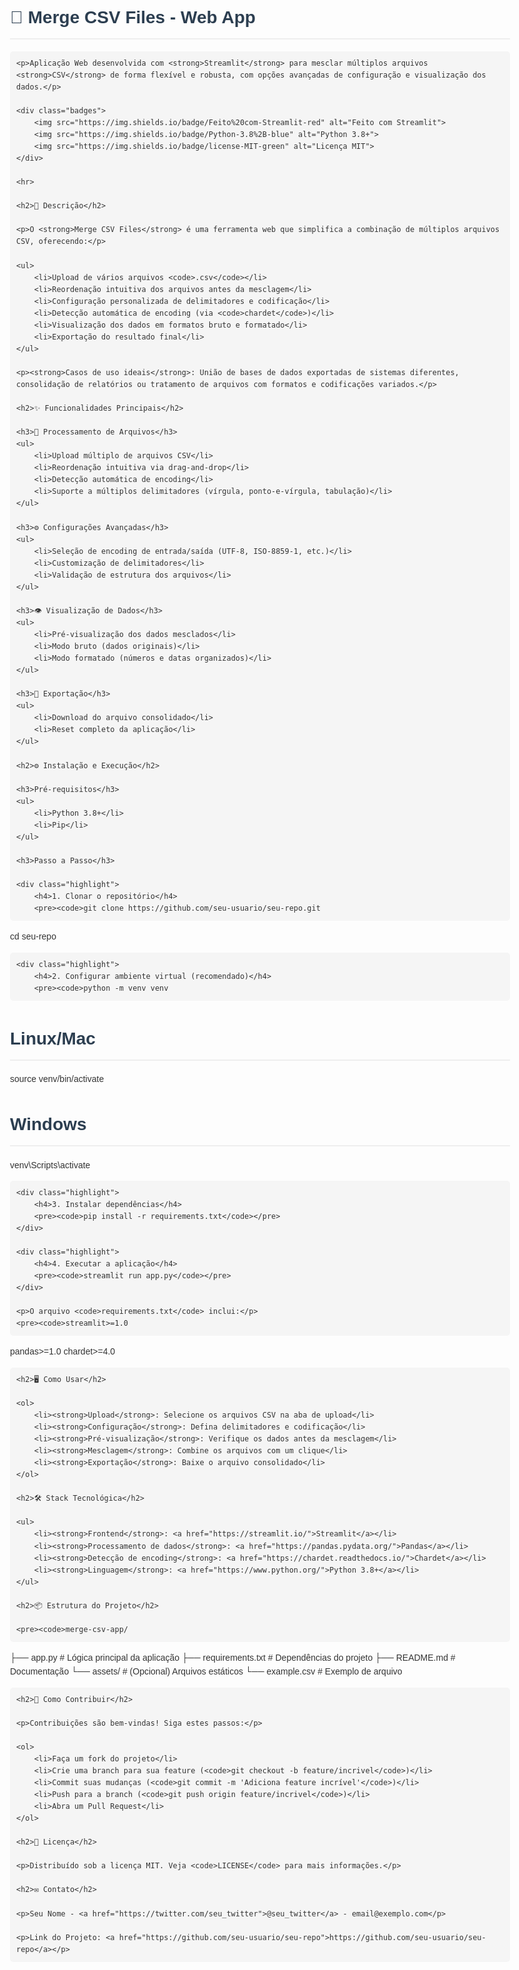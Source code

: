 <!DOCTYPE html>
<html lang="pt-BR">
<head>
    <meta charset="UTF-8">
    <meta name="viewport" content="width=device-width, initial-scale=1.0">
    <title>Merge CSV Files - Web App</title>
    <style>
        body {
            font-family: Arial, sans-serif;
            line-height: 1.6;
            max-width: 800px;
            margin: 0 auto;
            padding: 20px;
            color: #333;
        }
        h1, h2, h3 {
            color: #2c3e50;
        }
        h1 {
            border-bottom: 2px solid #eee;
            padding-bottom: 10px;
        }
        h2 {
            border-bottom: 1px solid #eee;
            padding-bottom: 5px;
            margin-top: 30px;
        }
        .badges {
            text-align: center;
            margin: 20px 0;
        }
        .badges img {
            margin: 0 5px;
        }
        code {
            background-color: #f5f5f5;
            padding: 2px 4px;
            border-radius: 3px;
            font-family: monospace;
        }
        pre {
            background-color: #f5f5f5;
            padding: 10px;
            border-radius: 5px;
            overflow-x: auto;
        }
        .highlight {
            background-color: #f8f8f8;
            border-left: 3px solid #3498db;
            padding: 10px 15px;
            margin: 15px 0;
        }
    </style>
</head>
<body>
    <h1>🔗 Merge CSV Files - Web App</h1>
    
    <p>Aplicação Web desenvolvida com <strong>Streamlit</strong> para mesclar múltiplos arquivos <strong>CSV</strong> de forma flexível e robusta, com opções avançadas de configuração e visualização dos dados.</p>
    
    <div class="badges">
        <img src="https://img.shields.io/badge/Feito%20com-Streamlit-red" alt="Feito com Streamlit">
        <img src="https://img.shields.io/badge/Python-3.8%2B-blue" alt="Python 3.8+">
        <img src="https://img.shields.io/badge/license-MIT-green" alt="Licença MIT">
    </div>
    
    <hr>
    
    <h2>📜 Descrição</h2>
    
    <p>O <strong>Merge CSV Files</strong> é uma ferramenta web que simplifica a combinação de múltiplos arquivos CSV, oferecendo:</p>
    
    <ul>
        <li>Upload de vários arquivos <code>.csv</code></li>
        <li>Reordenação intuitiva dos arquivos antes da mesclagem</li>
        <li>Configuração personalizada de delimitadores e codificação</li>
        <li>Detecção automática de encoding (via <code>chardet</code>)</li>
        <li>Visualização dos dados em formatos bruto e formatado</li>
        <li>Exportação do resultado final</li>
    </ul>
    
    <p><strong>Casos de uso ideais</strong>: União de bases de dados exportadas de sistemas diferentes, consolidação de relatórios ou tratamento de arquivos com formatos e codificações variados.</p>
    
    <h2>✨ Funcionalidades Principais</h2>
    
    <h3>📌 Processamento de Arquivos</h3>
    <ul>
        <li>Upload múltiplo de arquivos CSV</li>
        <li>Reordenação intuitiva via drag-and-drop</li>
        <li>Detecção automática de encoding</li>
        <li>Suporte a múltiplos delimitadores (vírgula, ponto-e-vírgula, tabulação)</li>
    </ul>
    
    <h3>⚙️ Configurações Avançadas</h3>
    <ul>
        <li>Seleção de encoding de entrada/saída (UTF-8, ISO-8859-1, etc.)</li>
        <li>Customização de delimitadores</li>
        <li>Validação de estrutura dos arquivos</li>
    </ul>
    
    <h3>👁️ Visualização de Dados</h3>
    <ul>
        <li>Pré-visualização dos dados mesclados</li>
        <li>Modo bruto (dados originais)</li>
        <li>Modo formatado (números e datas organizados)</li>
    </ul>
    
    <h3>🚀 Exportação</h3>
    <ul>
        <li>Download do arquivo consolidado</li>
        <li>Reset completo da aplicação</li>
    </ul>
    
    <h2>⚙️ Instalação e Execução</h2>
    
    <h3>Pré-requisitos</h3>
    <ul>
        <li>Python 3.8+</li>
        <li>Pip</li>
    </ul>
    
    <h3>Passo a Passo</h3>
    
    <div class="highlight">
        <h4>1. Clonar o repositório</h4>
        <pre><code>git clone https://github.com/seu-usuario/seu-repo.git
cd seu-repo</code></pre>
    </div>
    
    <div class="highlight">
        <h4>2. Configurar ambiente virtual (recomendado)</h4>
        <pre><code>python -m venv venv
# Linux/Mac
source venv/bin/activate
# Windows
venv\Scripts\activate</code></pre>
    </div>
    
    <div class="highlight">
        <h4>3. Instalar dependências</h4>
        <pre><code>pip install -r requirements.txt</code></pre>
    </div>
    
    <div class="highlight">
        <h4>4. Executar a aplicação</h4>
        <pre><code>streamlit run app.py</code></pre>
    </div>
    
    <p>O arquivo <code>requirements.txt</code> inclui:</p>
    <pre><code>streamlit>=1.0
pandas>=1.0
chardet>=4.0</code></pre>
    
    <h2>🖥️ Como Usar</h2>
    
    <ol>
        <li><strong>Upload</strong>: Selecione os arquivos CSV na aba de upload</li>
        <li><strong>Configuração</strong>: Defina delimitadores e codificação</li>
        <li><strong>Pré-visualização</strong>: Verifique os dados antes da mesclagem</li>
        <li><strong>Mesclagem</strong>: Combine os arquivos com um clique</li>
        <li><strong>Exportação</strong>: Baixe o arquivo consolidado</li>
    </ol>
    
    <h2>🛠 Stack Tecnológica</h2>
    
    <ul>
        <li><strong>Frontend</strong>: <a href="https://streamlit.io/">Streamlit</a></li>
        <li><strong>Processamento de dados</strong>: <a href="https://pandas.pydata.org/">Pandas</a></li>
        <li><strong>Detecção de encoding</strong>: <a href="https://chardet.readthedocs.io/">Chardet</a></li>
        <li><strong>Linguagem</strong>: <a href="https://www.python.org/">Python 3.8+</a></li>
    </ul>
    
    <h2>📦 Estrutura do Projeto</h2>
    
    <pre><code>merge-csv-app/
├── app.py               # Lógica principal da aplicação
├── requirements.txt     # Dependências do projeto
├── README.md            # Documentação
└── assets/              # (Opcional) Arquivos estáticos
    └── example.csv      # Exemplo de arquivo</code></pre>
    
    <h2>🤝 Como Contribuir</h2>
    
    <p>Contribuições são bem-vindas! Siga estes passos:</p>
    
    <ol>
        <li>Faça um fork do projeto</li>
        <li>Crie uma branch para sua feature (<code>git checkout -b feature/incrivel</code>)</li>
        <li>Commit suas mudanças (<code>git commit -m 'Adiciona feature incrível'</code>)</li>
        <li>Push para a branch (<code>git push origin feature/incrivel</code>)</li>
        <li>Abra um Pull Request</li>
    </ol>
    
    <h2>📄 Licença</h2>
    
    <p>Distribuído sob a licença MIT. Veja <code>LICENSE</code> para mais informações.</p>
    
    <h2>✉️ Contato</h2>
    
    <p>Seu Nome - <a href="https://twitter.com/seu_twitter">@seu_twitter</a> - email@exemplo.com</p>
    
    <p>Link do Projeto: <a href="https://github.com/seu-usuario/seu-repo">https://github.com/seu-usuario/seu-repo</a></p>
</body>
</html>